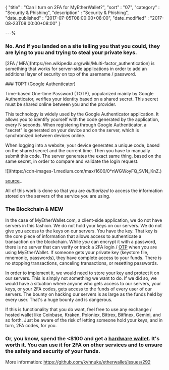 {
"title"       : "Can I turn on 2FA for MyEtherWallet?",
"sort"        : "07",
"category"    : "Security & Phishing",
"description" : "Security & Phishing",
"date_published" : "2017-07-05T08:00:00+08:00",
"date_modified"  : "2017-08-23T08:00:00+08:00"
}

---%

### No. And if you landed on a site telling you that you could, they are lying to you and trying to steal your private keys.
<p id="canTurn2FA_p1">
[2FA / MFA](https://en.wikipedia.org/wiki/Multi-factor_authentication) is something that works for server-side applications in order to add an additional layer of security on top of the username / password.
</p>
### TOPT (Google Authenticator)
<p id="topt_p1">
Time-based One-time Password (TOTP), popularized mainly by Google Authenticator, verifies your identity based on a shared secret. This secret must be shared online between you and the provider.
</p>
<p id="topt_p2">
This technology is widely used by the Google Authenticator application. It allows you to identify yourself with the code generated by the application, every N seconds. When registering through Google Authenticator, a "secret" is generated on your device and on the server, which is synchronized between devices online.
</p>
<p id="topt_p3">
When logging into a website, your device generates a unique code, based on the shared secret and the current time. Then you have to manually submit this code. The server generates the exact same thing, based on the same secret, in order to compare and validate the login request.
</p>
![](https://cdn-images-1.medium.com/max/1600/0*nWGWoyFQ_SVN_KnZ.)

[source](https://blog.trezor.io/why-you-should-never-use-google-authenticator-again-e166d09d4324)_

<p id="topt_p4">
All of this work is done so that you are <em> authorized </em> to access the information stored on the servers of the service you are using.
</p>

### The Blockchain & MEW

In the case of MyEtherWallet.com, a client-side application, we do not have servers in this fashion. We do not hold your keys on our servers. We do not give you access to the keys on our servers. You have the key. That key is the core piece of information that allows access to authenticate a transaction on the blockchain. While *you* can encrypt it with a password, there is no server that can verify or track a 2FA login / [OTP](https://en.wikipedia.org/wiki/One-time_password) when you are using MyEtherWallet. If someone gets your private key (keystore file, mnemonic, passwords), they have complete access to your funds. There is no stopping transactions, canceling transactions, or resetting passwords.

In order to implement it, we would need to store your key and protect it on our servers. This is simply not something we want to do. If we did so, we would have a situation where anyone who gets access to our servers, your keys, or your 2FA codes, gets access to the funds of every user of our servers. The bounty on hacking our servers is as large as the funds held by every user. That's a huge bounty and is dangerous.

If this is functionality that you do want, feel free to use any exchange / hosted wallet like Coinbase, Kraken, Poloniex, Bittrex, Bitfinex, Gemini, and so forth. Just be aware of the risk of letting someone hold your keys, and in turn, 2FA codes, for you.

### Or, you know, spend the <$100 and get a [hardware wallet](https://kb.myetherwallet.com/hardware-wallets/hardware-wallet-recommendations.html). It's worth it. You can use it for 2FA on other services and to ensure the safety and security of your funds.

More information: https://github.com/kvhnuke/etherwallet/issues/292
